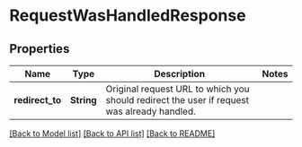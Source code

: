 # RequestWasHandledResponse

## Properties

Name | Type | Description | Notes
------------ | ------------- | ------------- | -------------
**redirect_to** | **String** | Original request URL to which you should redirect the user if request was already handled. | 

[[Back to Model list]](../README.md#documentation-for-models) [[Back to API list]](../README.md#documentation-for-api-endpoints) [[Back to README]](../README.md)


